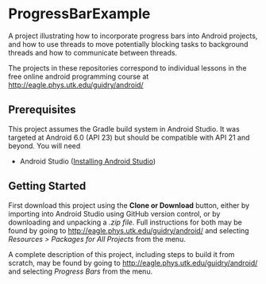 # ProgressBarExample
A project illustrating how to incorporate progress bars into Android projects, and how to use threads to move potentially blocking tasks to background threads and how to communicate between threads.

The projects in these repositories correspond to individual lessons in the free online android programming course 
at http://eagle.phys.utk.edu/guidry/android/ 

## Prerequisites
This project assumes the Gradle build system in Android Studio. It was targeted at Android 6.0 (API 23) 
but should be compatible with API 21 and beyond.  You will need

 - Android Studio (<a href="https://developer.android.com/studio/install.html" target="_new">Installing Android Studio</a>)

## Getting Started
First download this project using the <b>Clone or Download</b> button, either by importing 
into Android Studio using GitHub version control, or by downloading and unpacking a <i>.zip file.</i> Full instructions for both may be found by going to 
http://eagle.phys.utk.edu/guidry/android/ and selecting <i>Resources > Packages for All Projects</i> from the menu.

A complete description of this project, including steps to build it from scratch, 
may be found by going to http://eagle.phys.utk.edu/guidry/android/ and selecting <em>Progress Bars</em> from the menu.
